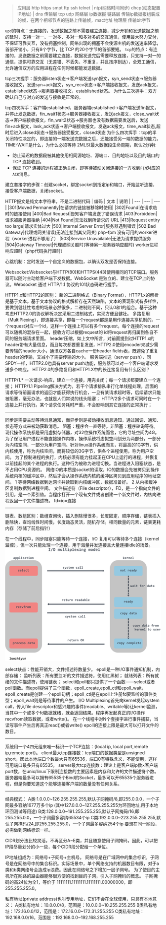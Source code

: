 >应用层 http https smpt ftp ssh telnet | ntp(网络时间同步) dhcp(动态配置IP地址) | dns
>传输层 tcp udp
>网络层 ip数据报
>链路层 传输ip数据报组装成的帧，在两个相邻节点的链路上传输帧，mac地址
>物理层 传输bit字节

`upd`的特点：无连接的，发送数据之前不需要建立连接，减少开销和发送数据之前的延时，支持一对一、一对多、多对一和多对多的交互通信，使用最大努力交付，不保证可靠交互，没有拥塞控制，网络出现的拥塞不会使源主机的发送速率降低，首部开销小，只有8个字节，比 TCP 的20个字节的首部要短。
`tcp`的特点：有连接的，发送数据之前需要建立连接，数据发送完后需要释放连接，只支持一对一的通信，提供可靠交互（无差错、不丢失、不重复，并且按序到达），全双工通信，允许通信双方的应用进程在任何时候都能发送数据。

tcp三次握手：服务器listen状态->客户端发送syn报文，syn_send状态->服务器接收报文，发送syn+ack报文，syn_recv状态->客户端接收报文，发送ack报文，established状态->服务器接收报文，established状态。
为什么三次握手：双方确认自己与对方的发送与接收是正常的。

tcp四次挥手：客户端established，服务器端established->客户端发送fin报文，并停止发送数据，fin_wait1状态->服务器接收报文，发送ack报文，close_wait状态->客户端接收报文，fin_wait2状态->服务器也没有数据需要发送后，发送fin+ack报文，lask_ack状态->客户端接收报文，发送ack报文，time_wait状态,超时后进入closed状态->服务器接受报文，closed状态
为什么四次挥手：tcp的半关闭特性决定的，即连接的一端发送完数据之后，还能接受另一端的数据的能力。
TIME-WAIT是什么，为什么必须等待 2MLS(最大数据段生命周期，默认2分钟):
* 防止延迟的数据段被其他使用相同源地址、源端口、目的地址以及目的端口的 TCP 连接收到。
* 保证 TCP 连接的远程被正确关闭，即等待被动关闭连接的一方收到`FIN`对应的`ACK`消息。


建立套接字的步骤：创建socket，绑定socket到指定ip和端口，开始监听连接，接受客户端数据，关闭socket。

HTTP报文是纯文本字符串，不是二进制代码
|  编码   |  文本   | 说明   |
| --- | --- | --- |
|301|Moved Permanently|在请求的链接被移除时使用|
|302|Found|在请求临时的链接使用
|400|Bad Request|告知客户端发送了错误请求
|403|Forbidden|请求被服务器拒绝
|404|Not Found|无法找到所请求的 URL
|413|Request entiry too large|请求实体过大
|500|Internal Server Error|服务器遇到错误
|502|Bad Gateway|代理或网关错误(无法连接到其父网关) php-fpm 没有可用的worker进程（worker进程不够用了）
|503|Service Unavailable|无法为请求提供服务
|504|Gateway Timeout|代理或网关超时(等待另一服务器响应超时) worker进程响应超时（php代码执行超时）

心跳机制：定时发送一个自定义的数据包，以确认双发是否保持连接。

Websocket:Websocket与HTTP(80)和HTTPS(443)使用相同的TCP端口。服务器可以随时主动给客户端下发数据。WebSocket 是独立的、建立在TCP上的协议。Websocket 通过 HTTP/1.1 协议的101状态码进行握手。

HTTP1.x和HTTP2的区别：
新的二进制格式（Binary Format），HTTP1.x的解析是基于文本。基于文本协议的格式解析存在天然缺陷，文本的表现形式有多样性，要做到健壮性考虑的场景必然很多，二进制则不同，只认0和1的组合。基于这种考虑HTTP2.0的协议解析决定采用二进制格式，实现方便且健壮。
多路复用（MultiPlexing），即连接共享，即每一个request都是是用作连接共享机制的。一个request对应一个id，这样一个连接上可以有多个request，每个连接的request可以随机的混杂在一起，接收方可以根据request的 id将request再归属到各自不同的服务端请求里面。
header压缩，如上文中所言，对前面提到过HTTP1.x的header带有大量信息，而且每次都要重复发送，HTTP2.0使用encoder来减少需要传输的header大小，通讯双方各自cache一份header fields表，既避免了重复header的传输，又减小了需要传输的大小。
服务端推送（server push），同SPDY一样，HTTP2.0也具有server push功能，服务器可以对一个客户端请求发送多个响应。
HTTP2.0的多路复用和HTTP1.X中的长连接复用有什么区别？

HTTP/1.* 一次请求-响应，建立一个连接，用完关闭；每一个请求都要建立一个连接；
HTTP/1.1 Pipeling解决方式为，若干个请求排队串行化单线程处理，后面的请求等待前面请求的返回才能获得执行机会，一旦有某请求超时等，后续请求只能被阻塞，毫无办法，也就是人们常说的线头阻塞；
HTTP/2多个请求可同时在一个连接上并行执行。某个请求任务耗时严重，不会影响到其它连接的正常执行；
*****
同步是需要主动等待消息通知，而异步则是被动接收消息通知，通过回调、通知、状态等方式来被动获取消息。
阻塞：程序会一直等待。非阻塞：程序轮询等待。
现代操作系统都是采用虚拟存储器，对32位操作系统而言，它的寻址空间为4G。为了保证用户进程不能直接操作内核，操作系统将虚拟空间划分为两部分，一部分为内核空间，一部分为用户空间。针对linux操作系统而言，将最高的1G字节，供内核使用，称为内核空间，而将较低的3G字节，供各个进程使用，称为用户空间。
为了控制进程的执行，内核必须有能力挂起正在CPU上运行的进程，并恢复以前挂起的某个进程的执行。这种行为被称为进程切换。当进程进入阻塞状态，是不占用CPU资源的。
网络IO的本质是socket的读取，IO的数据会先被拷贝到操作系统内核的缓冲区中，然后才会从操作系统内核的缓冲区拷贝到应用程序的地址空间。
1 等待网络数据到达网卡并读取到内核缓冲区，数据准备好。
2 从内核缓冲区复制数据到进程空间。
文件描述符（File descriptor），FD，是一个指向文件的引用，是一个索引值。当程序打开一个现有文件或者创建一个新文件时，内核向进程返回一个文件描述符。
fd=io=连接
*****

链表、数组区别：数组查询快，插入删除慢很多，长度固定，顺序存储，链表插入删除快，查询线性时间慢，长度动态灵活，随机存储。相同数量的元素，链表更耗内存（存储了前后指针）

在一个线程中，同步阻塞只能等待一个连接，I/O 复用可以等待多个连接（kernel监控），但一次只能处理一个连接，用于海量并发连接且大量连接idle的场景。
![](../images/1204119-20210208204544304-720218418.png)

select缺点：性能开销大，文件描述符数量少。
epoll是一种I/O事件通知机制，内部存储：
监听列表：所有要监听的文件描述符，使用红黑树；
就绪列表：所有就绪的文件描述符，使用链表；
select和poll都只提供了一个函数——select或者poll函数。而epoll提供了三个函数，epoll_create,epoll_ctl和epoll_wait，epoll_create是创建一个epoll句柄；epoll_ctl是在epoll上注册fd要监听的事件类型；epoll_wait则是等待事件的产生。
I/O Multiplexing首先向kernel发起system call，传入file descriptor和感兴趣的事件(readable、writable等)让kernel监测，当其中一个或多个fd数据就绪，就会返回结果。程序再发起真正的I/O操作recvfrom读取数据，或者write()。
在一个线程中对N个套接字进行事件捕获，当读写事件产生后再真正read()或者write()
epoll的连接上限是最大可以打开文件的数目。
*****


系统用一个4四元组来唯一标识一个TCP连接：{local ip, local port,remote ip,remote port}。
client最大tcp连接数：tcp端口的数据类型是unsigned short，因此本地端口个数最大只有65536，端口0有特殊含义，不能使用，这样可用端口最多只有65535。
server最大tcp连接数：理论上是客户端ip数×客户端port数，在unix/linux下限制连接数的主要因素是内存和允许的文件描述符个数。
服务器端最多可以拥有65535个Bind的Socket，最多可以开65535个服务器进程，但是你要知道这个能够连接客户端的数量没有任何关系。
*****
经典模式：
A类:1.0.0.0~126.255.255.255,默认子网掩码/8,即255.0.0.0，一个子网最多容纳1677万多个ip
(其中127.0.0.0~127.255.255.255为环回地址,用于本地环回测试等用途)
B类:128.0.0.0~191.255.255.255,默认子网掩码/16,即255.255.0.0，一个子网最多容纳65534个ip
C类:192.0.0.0~223.255.255.255,默认子网掩码/24,即255.255.255.0，一个子网最多容纳254个ip
要想在同一网段，必需做到网络标识一样。

CIDR划分法比较灵活，不再区分A~E类，并且随意使用子网掩码，因此，可以把IP段尽量划分的小一些，每个CIDR段分配给一个单位。

IP地址组成为：网络号+子网号+主机号。
网络号是在广域网中的集合标识，子网号是在网络号中的集合标识。实际场景中，单个网络支持的机器数目有限，对于a类和b类网络号会造成ip浪费。因此在网络号之下增加一层子网号。
为了使目的主机所在网路的路由器能够很方便的找到目的子网，引入子网掩码的概念。
子网掩码的高24位为全1，等价于 11111111.11111111.11111111.00000000，即255.255.255.0。

私有地址(private address)也叫专用地址，它们不会在全球使用，只具有本地意义：
A类私有地址：10.0.0.0/8，范围是：10.0.0.0~10.255.255.255
B类私有地址：172.16.0.0/12，范围是：172.16.0.0~172.31.255.255
C类私有地址：192.168.0.0/16，范围是：192.168.0.0~192.168.255.255